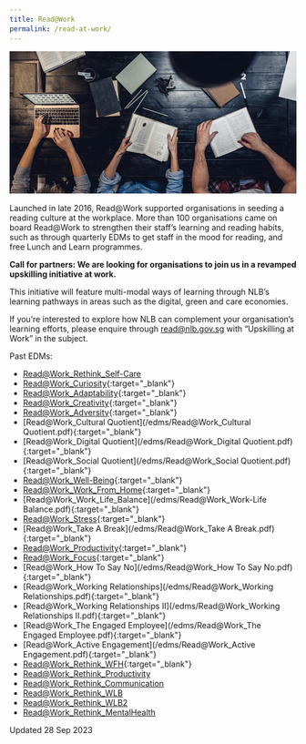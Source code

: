 ```yaml
---
title: Read@Work
permalink: /read-at-work/
---
```

![banner read@work](\images\readwork.jpg)

Launched in late 2016, Read@Work supported organisations in seeding a reading culture at the workplace. More than 100 organisations came on board Read@Work to strengthen their staff’s learning and reading habits, such as through quarterly EDMs to get staff in the mood for reading, and free Lunch and Learn programmes. 

**Call for partners: We are looking for organisations to join us in a revamped upskilling initiative at work.** 

This initiative will feature multi-modal ways of learning through NLB’s learning pathways in areas such as the digital, green and care economies. 

If you’re interested to explore how NLB can complement your organisation’s learning efforts, please enquire through [read@nlb.gov.sg](mailto:read@nlb.gov.sg) with “Upskilling at Work” in the subject.

Past EDMs:

* [Read@Work_Rethink_Self-Care](/files/ReadWork_Rethink_Self-Care.pdf)
* [Read@Work_Curiosity](/edms/Read@Work_Curiosity.pdf){:target="_blank"}
* [Read@Work_Adaptability](/edms/Read@Work_Adaptability.pdf){:target="_blank"}
* [Read@Work_Creativity](/edms/Read@Work_Creativity-linkable-PDF.pdf){:target="_blank"}
* [Read@Work_Adversity](/edms/Read@Work_Adversity.pdf){:target="_blank"}
* [Read@Work_Cultural Quotient](/edms/Read@Work_Cultural Quotient.pdf){:target="_blank"}
* [Read@Work_Digital Quotient](/edms/Read@Work_Digital Quotient.pdf){:target="_blank"}
* [Read@Work_Social Quotient](/edms/Read@Work_Social Quotient.pdf){:target="_blank"}
* [Read@Work_Well-Being](/edms/Read@Work_Well-Being.pdf){:target="_blank"}
* [Read@Work_Work_From_Home](/edms/Read@Work_Work_From_Home.pdf){:target="_blank"}
* [Read@Work_Work_Life_Balance](/edms/Read@Work_Work-Life Balance.pdf){:target="_blank"}
* [Read@Work_Stress](/edms/Read@Work_Stress.pdf){:target="_blank"}
* [Read@Work_Take A Break](/edms/Read@Work_Take A Break.pdf){:target="_blank"}
* [Read@Work_Productivity](/edms/Read@Work_Productivity.pdf){:target="_blank"}
* [Read@Work_Focus](/edms/Read@Work_Focus.pdf){:target="_blank"}
* [Read@Work_How To Say No](/edms/Read@Work_How To Say No.pdf){:target="_blank"}
* [Read@Work_Working Relationships](/edms/Read@Work_Working Relationships.pdf){:target="_blank"}
* [Read@Work_Working Relationships II](/edms/Read@Work_Working Relationships II.pdf){:target="_blank"}
* [Read@Work_The Engaged Employee](/edms/Read@Work_The Engaged Employee.pdf){:target="_blank"}
* [Read@Work_Active Engagement](/edms/Read@Work_Active Engagement.pdf){:target="_blank"}
* [Read@Work_Rethink_WFH](/files/ReadWork_Rethink_WFH.pdf){:target="_blank"}
* [Read@Work_Rethink_Productivity](/files/ReadWork_Rethink_Productivity.pdf)
* [Read@Work_Rethink_Communication](/files/ReadWork_Rethink_Communication.pdf)
* [Read@Work_Rethink_WLB](/files/ReadWork_Rethink_WLB.pdf)
* [Read@Work_Rethink_WLB2](/files/ReadWork_WLB2.pdf)
* [Read@Work_Rethink_MentalHealth](/files/ReadWork_MentalHealth.pdf)



Updated 28 Sep 2023